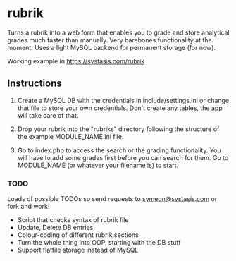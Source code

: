 # rubrik

Turns a rubrik into a web form that enables you to grade and store analytical grades much faster than manually. Very barebones functionality at the moment.
Uses a light MySQL backend for permanent storage (for now).

Working example in https://systasis.com/rubrik


## Instructions

1. Create a MySQL DB with the credentials in include/settings.ini or change that file to store your own credentials. Don't create any tables, the app will take care of that.

2. Drop your rubrik into the "rubriks" directory following the structure of the example MODULE_NAME.ini file.

3. Go to index.php to access the search or the grading functionality. You will have to add some grades first before you can search for them. Go to MODULE_NAME (or whatever your filename is) to start.


### TODO

Loads of possible TODOs so send requests to symeon@systasis.com or fork and work:
* Script that checks syntax of rubrik file
* Update, Delete DB entries
* Colour-coding of different rubrik sections
* Turn the whole thing into OOP, starting with the DB stuff
* Support flatfile storage instead of MySQL
